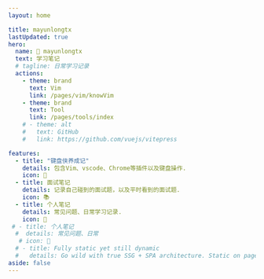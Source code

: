 ```yaml
---
layout: home

title: mayunlongtx
lastUpdated: true
hero:
  name: 🐣 mayunlongtx 
  text: 学习笔记 
  # tagline: 日常学习记录
  actions:
    - theme: brand
      text: Vim
      link: /pages/vim/knowVim
    - theme: brand
      text: Tool
      link: /pages/tools/index
    # - theme: alt
    #   text: GitHub
    #   link: https://github.com/vuejs/vitepress

features:
  - title: "键盘侠养成记"
    details: 包含Vim、vscode、Chrome等插件以及键盘操作.
    icon: 🎉
  - title: 面试笔记
    details: 记录自己碰到的面试题，以及平时看到的面试题.
    icon: 📚
  - title: 个人笔记
    details: 常见问题、日常学习记录.
    icon: 📓
 # - title: 个人笔记
  #  details: 常见问题、日常
   # icon: 📔
  # - title: Fully static yet still dynamic
  #   details: Go wild with true SSG + SPA architecture. Static on page load, but engage users with 100% interactivity from there.
aside: false
---
```


